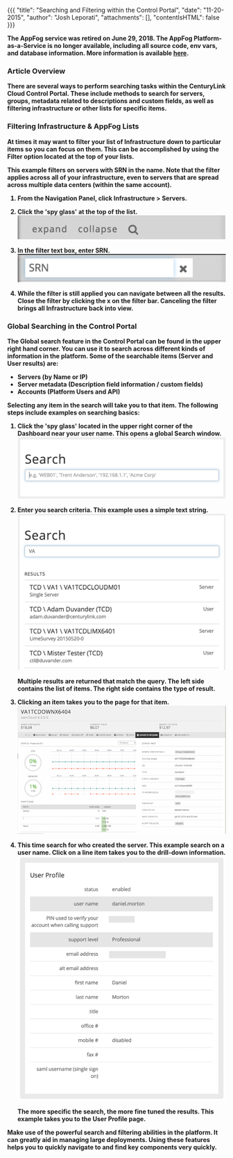 {{{
  "title": "Searching and Filtering within the Control Portal",
  "date": "11-20-2015",
  "author": "Josh Leporati",
  "attachments": [],
  "contentIsHTML": false
}}}

<strong>The AppFog service was retired on June 29, 2018. The AppFog Platform-as-a-Service is no longer available, including all source code, env vars, and database information. More information is available [here](/appfog/appfog-retirement-guide.md).

### Article Overview
There are several ways to perform searching tasks within the CenturyLink Cloud Control Portal. These include methods to search for servers, groups, metadata related to descriptions and custom fields, as well as filtering infrastructure or other lists for specific items.

### Filtering Infrastructure & AppFog Lists
At times it may want to filter your list of Infrastructure down to particular items so you can focus on them. This can be accomplished by using the **Filter** option located at the top of your lists.

This example filters on servers with **SRN** in the name. Note that the filter applies across all of your infrastructure, even to servers that are spread across multiple data centers (within the same account).

1. From the Navigation Panel, click **Infrastructure > Servers**.

2. Click the 'spy glass' at the top of the list.
   ![Filter](../images/clc-searching-and-filtering-1.png)

3. In the filter text box, enter **SRN**.
   ![Text Box](../images/clc-searching-and-filtering-2.png)

4. While the filter is still applied you can navigate between all the results. Close the filter by clicking the **x** on the filter bar. Canceling the filter brings all Infrastructure back into view.

### Global Searching in the Control Portal
The Global search feature in the Control Portal can be found in the upper right hand corner. You can use it to search across different kinds of information in the platform. Some of the searchable items (Server and User results) are:
* Servers (by Name or IP)
* Server metadata (Description field information / custom fields)
* Accounts (Platform Users and API)

Selecting any item in the search will take you to that item. The following steps include examples on searching basics:

1. Click the 'spy glass' located in the upper right corner of the Dashboard near your user name. This opens a global Search window.
   ![Search Window](../images/clc-searching-and-filtering-3.png)

2. Enter you search criteria. This example uses a simple text string.
   ![Search Criteria](../images/clc-searching-and-filtering-4.png)

   Multiple results are returned that match the query. The left side contains the list of items. The right side contains the type of result.

3. Clicking an item takes you to the page for that item.
   ![FILTER](../images/clc-searching-and-filtering-5.png)

4. This time search for who created the server. This example search on a user name. Click on a line item takes you to the drill-down information.
   ![FILTER](../images/clc-searching-and-filtering-6.png)

   The more specific the search, the more fine tuned the results. This example takes you to the User Profile page.

Make use of the powerful search and filtering abilities in the platform. It can greatly aid in managing large deployments. Using these features helps you to quickly navigate to and find key components very quickly.
